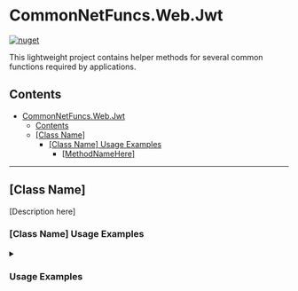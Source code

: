 # CommonNetFuncs.Web.Jwt

[![nuget](https://img.shields.io/nuget/dt/CommonNetFuncs.Web.Jwt)](https://www.nuget.org/packages/CommonNetFuncs.Web.Jwt/)

This lightweight project contains helper methods for several common functions required by applications.

## Contents

- [CommonNetFuncs.Web.Jwt](#commonnetfuncswebjwt)
  - [Contents](#contents)
  - [\[Class Name\]](#class-name)
    - [\[Class Name\] Usage Examples](#class-name-usage-examples)
      - [\[MethodNameHere\]](#methodnamehere)

---

## [Class Name]

[Description here]

### [Class Name] Usage Examples

<details>
<summary><h3>Usage Examples</h3></summary>

#### [MethodNameHere]

[Method Description here]

```cs
//Code here
```

</details>
